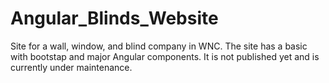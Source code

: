 # Angular_Blinds_Website

Site for a wall, window, and blind company in WNC. The site has a basic with bootstap and major Angular components.
It is not published yet and is currently under maintenance.
